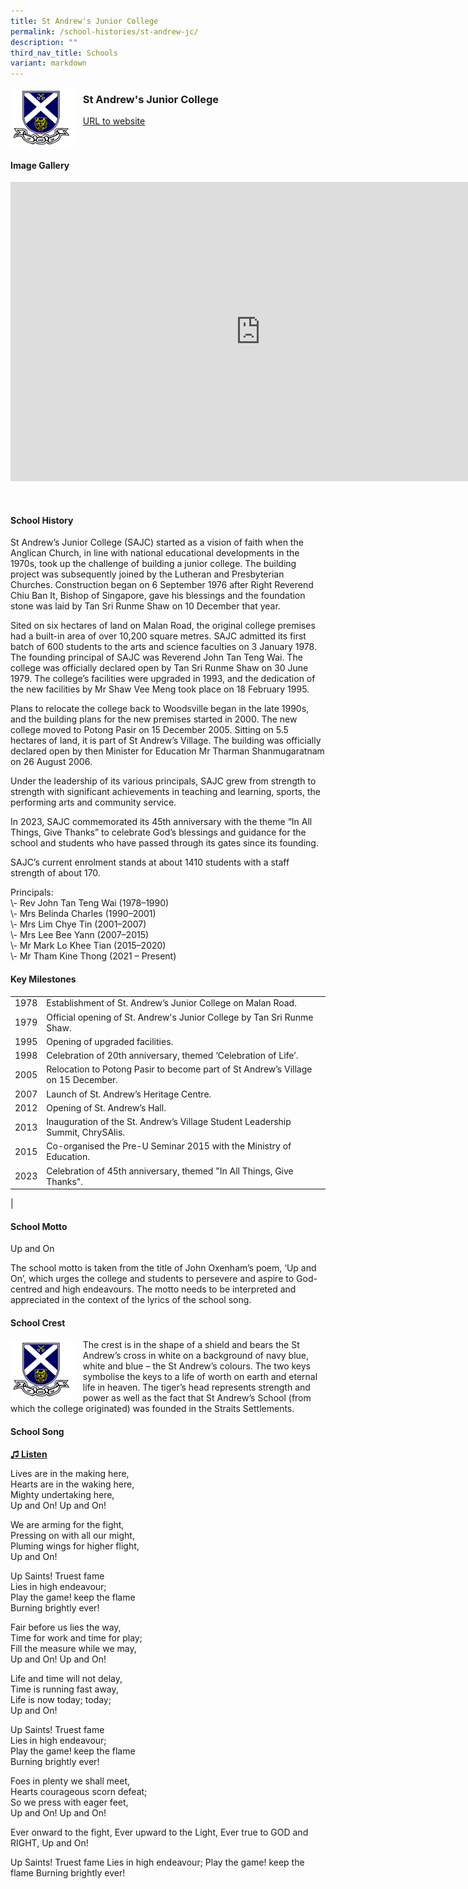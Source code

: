 ```yaml
---
title: St Andrew's Junior College
permalink: /school-histories/st-andrew-jc/
description: ""
third_nav_title: Schools
variant: markdown
---
```

<img align="left" style="width:20%;margin-right:15px;" src="/images/standrewjc1.png">

### **St Andrew's Junior College**
[URL to website](https://www.standrewsjc.moe.edu.sg/)
<br clear="left">

#### **Image Gallery**

<iframe src="https://docs.google.com/presentation/d/e/2PACX-1vSqq1zPgA2sJMorrhCeASeCWRuAXcrsytXlU1bjdm9KsOn0Mn5L4sosndKbhla5EkGDJzlPPfRlr7V8/embed?start=false&amp;loop=true&amp;delayms=5000" frameborder="0" width="800" height="479" allowfullscreen="true"></iframe>




<p></p>

<br clear="left">

#### **School History**

       
St Andrew’s Junior College (SAJC) started as a vision of faith when the Anglican Church, in line with national educational developments in the 1970s, took up the challenge of building a junior college. The building project was subsequently joined by the Lutheran and Presbyterian Churches. Construction began on 6 September 1976 after Right Reverend Chiu Ban It, Bishop of Singapore, gave his blessings and the foundation stone was laid by Tan Sri Runme Shaw on 10 December that year.
<p></p>
Sited on six hectares of land on Malan Road, the original college premises had a built-in area of over 10,200 square metres. SAJC admitted its first batch of 600 students to the arts and science faculties on 3 January 1978. The founding principal of SAJC was Reverend John Tan Teng Wai. The college was officially declared open by Tan Sri Runme Shaw on 30 June 1979. The college’s facilities were upgraded in 1993, and the dedication of the new facilities by Mr Shaw Vee Meng took place on 18 February 1995.
<p></p>
Plans to relocate the college back to Woodsville began in the late 1990s, and the building plans for the new premises started in 2000. The new college moved to Potong Pasir on 15 December 2005. Sitting on 5.5 hectares of land, it is part of St Andrew’s Village. The building was officially declared open by then Minister for Education Mr Tharman Shanmugaratnam on 26 August 2006.
<p></p>
Under the leadership of its various principals, SAJC grew from strength to strength with significant achievements in teaching and learning, sports, the performing arts and community service.
<p></p>
In 2023, SAJC commemorated its 45th anniversary with the theme “In All Things, Give Thanks” to celebrate God’s blessings and guidance for the school and students who have passed through its gates since its founding.
<p></p>
SAJC’s current enrolment stands at about 1410 students with a staff strength of about 170.
<p></p>
Principals:<br>
\- Rev John Tan Teng Wai (1978–1990)<br>
\- Mrs Belinda Charles (1990–2001)<br>
\- Mrs Lim Chye Tin (2001–2007)<br>
\- Mrs Lee Bee Yann (2007–2015)<br>
\- Mr Mark Lo Khee Tian (2015–2020)<br>
\- Mr Tham Kine Thong (2021 – Present)


#### **Key Milestones**

|  |  |
|:---:|---|
| 1978 | Establishment of St. Andrew’s Junior College on Malan Road. |
| 1979 | Official opening of St. Andrew's Junior College by Tan Sri Runme Shaw. |
| 1995 | Opening of upgraded facilities. |
| 1998 | Celebration of 20th anniversary, themed ‘Celebration of Life’. |
| 2005 | Relocation to Potong Pasir to become part of St Andrew’s Village on 15 December. |
| 2007 | Launch of St. Andrew’s Heritage Centre. |
| 2012 | Opening of St. Andrew’s Hall. |
| 2013 | Inauguration of the St. Andrew’s Village Student Leadership Summit, ChrySAlis. |
| 2015 | Co-organised the Pre-U Seminar 2015 with the Ministry of Education. |
| 2023| Celebration of 45th anniversary, themed "In All Things, Give Thanks".
|

#### **School Motto**
Up and On

The school motto is taken from the title of John Oxenham’s poem, ‘Up and On’, which urges the college and students to persevere and aspire to God-centred and high endeavours. The motto needs to be interpreted and appreciated in the context of the lyrics of the school song.

#### **School Crest**
<img align="left" style="width:20%;margin-right:15px;" src="/images/standrewjc1.png">

The crest is in the shape of a shield and bears the St Andrew’s cross in white on a background of navy blue, white and blue – the St Andrew’s colours. The two keys symbolise the keys to a life of worth on earth and eternal life in heaven. The tiger’s head represents strength and power as well as the fact that St Andrew’s School (from which the college originated) was founded in the Straits Settlements.

#### **School Song**
<a target="\_blank" href="https://drive.google.com/file/d/1NutqI0hG0NQoCdj79B9CcnbUJMyCcDVG/view?usp=share_link">**♫ Listen**</a>

Lives are in the making here,<br>
Hearts are in the waking here,<br>
Mighty undertaking here,<br>
Up and On! Up and On!

We are arming for the fight,<br>
Pressing on with all our might,<br>
Pluming wings for higher flight,<br>
Up and On!

Up Saints! Truest fame<br>
Lies in high endeavour;<br>
Play the game! keep the flame<br>
Burning brightly ever!

Fair before us lies the way,<br>
Time for work and time for play;<br>
Fill the measure while we may,<br>
Up and On! Up and On!

Life and time will not delay,<br>
Time is running fast away,<br>
Life is now today; today;<br>
Up and On!

Up Saints! Truest fame<br>
Lies in high endeavour;<br>
Play the game! keep the flame<br>
Burning brightly ever!

Foes in plenty we shall meet,<br>
Hearts courageous scorn defeat;<br>
So we press with eager feet,<br>
Up and On! Up and On!

Ever onward to the fight,
Ever upward to the Light,
Ever true to GOD and RIGHT,
Up and On!

Up Saints! Truest fame
Lies in high endeavour;
Play the game! keep the flame
Burning brightly ever!